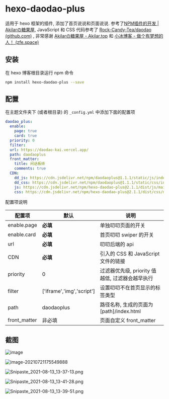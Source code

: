 # hexo-daodao-plus

适用于 hexo 框架的插件, 添加了首页说说和页面说说. 参考了[NPM插件的开发 | Akilarの糖果屋](https://akilar.top/posts/e44fb560/), JavaScript 和 CSS 代码参考了 [Rock-Candy-Tea/daodao (github.com)](https://github.com/Rock-Candy-Tea/daodao) , 非常感谢 [Akilarの糖果屋 - Akilar.top](https://akilar.top/) 和 [小冰博客 - 做个有梦想的人！ (zfe.space)](https://zfe.space/) 

## 安装

在 hexo 博客根目录运行 npm 命令

```bash
npm install hexo-daodao-plus --save
```

## 配置

在主题文件夹下 (或者根目录) 的 `_config.yml` 中添加下面的配置项

```yml
daodao_plus:
  enable: 
    page: true
    card: true
  priority: 0
  filter: 
  url: https://daodao-kai.vercel.app/
  path: daodaoplus 
  front_matter: 
    title: 闲话板砖
    comments: true
  CDN: 
    dd_js: https://cdn.jsdelivr.net/npm/daodaoplus@1.1.1/static/js/index.min.js # daodao-kai 避免单纯的改动也要使 hexo-daodao-plus 重新发布
    dd_css: https://cdn.jsdelivr.net/npm/daodaoplus@1.1.1/static/css/index.min.css
    js: https://cdn.jsdelivr.net/npm/hexo-daodao-plus@2.1.1/dist/js/main.js
    css: https://cdn.jsdelivr.net/npm/hexo-daodao-plus@2.1.1/dist/css/main.css
```

配置项说明

| 配置项       | 默认                      | 说明                                            |
| ------------ | ------------------------- | ----------------------------------------------- |
| enable.page  | **必填**                  | 单独叨叨页面的开关                              |
| enable.card  | **必填**                  | 首页叨叨 swiper 的开关                          |
| url          | **必填**                  | 叨叨后端的 api                                  |
| CDN          | **必填**                  | 引入的 CSS 和 JavaScript 文件的链接             |
| priority     | 0                         | 过滤器优先级, priority 值越低, 过滤器会越早执行 |
| filter       | ['iframe','img','script'] | 设置叨叨不在首页显示的标签类型                  |
| path         | daodaoplus                | 路径名称, 生成的页面为 [path]/index.html        |
| front_matter | 非必填                    | 页面自定义 front_matter                         |

## 截图

![image](https://cdn.jsdelivr.net/gh/ayasa520/img@main/0469b9627d2384e678b0a72872f0e0f0.png)

![image-20210721175549888](https://cdn.jsdelivr.net/gh/ayasa520/img@main/3c049c61ec20f85ec6b29ba9275b5161.png)

 ![Snipaste_2021-08-13_13-37-13.png](https://bu.dusays.com/2021/08/13/3cdb9fe9b2eb5.png)

  ![Snipaste_2021-08-13_13-41-28.png](https://bu.dusays.com/2021/08/13/219eb7c49b0e7.png)

![Snipaste_2021-08-13_13-39-51.png](https://bu.dusays.com/2021/08/13/ec36a8295d64d.png)

